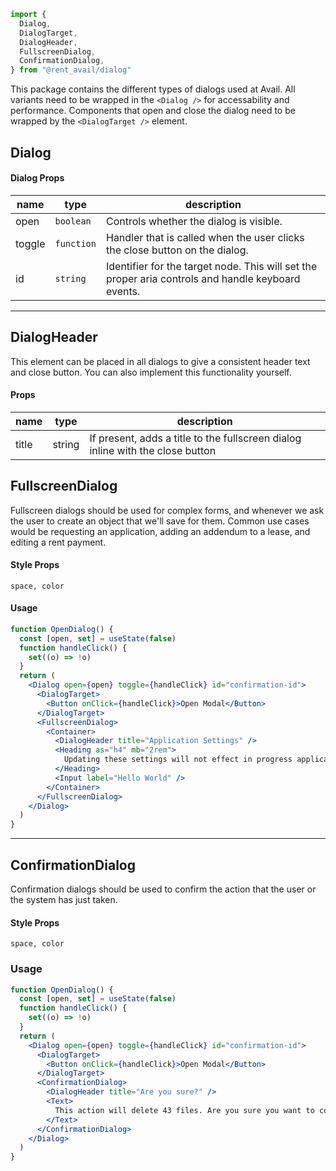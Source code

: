
```js
import {
  Dialog,
  DialogTarget,
  DialogHeader,
  FullscreenDialog,
  ConfirmationDialog,
} from "@rent_avail/dialog"
```

This package contains the different types of dialogs used at Avail. All variants need to be wrapped in the `<Dialog />` for accessability and performance. Components that open and close the dialog need to be wrapped by the `<DialogTarget />` element.

## Dialog

#### Dialog Props

| name   | type       | description                                                                                        |
| ------ | ---------- | -------------------------------------------------------------------------------------------------- |
| open   | `boolean`  | Controls whether the dialog is visible.                                                            |
| toggle | `function` | Handler that is called when the user clicks the close button on the dialog.                        |
| id     | `string`   | Identifier for the target node. This will set the proper aria controls and handle keyboard events. |

---

## DialogHeader

This element can be placed in all dialogs to give a consistent header text and close button. You can also implement this functionality yourself.

#### Props

| name  | type   | description                                                                    |
| ----- | ------ | ------------------------------------------------------------------------------ |
| title | string | If present, adds a title to the fullscreen dialog inline with the close button |

## FullscreenDialog

Fullscreen dialogs should be used for complex forms, and whenever we ask the user to create an object that we'll save for them. Common use cases would be requesting an application, adding an addendum to a lease, and editing a rent payment.

#### Style Props

`space, color`

#### Usage

```jsx live
function OpenDialog() {
  const [open, set] = useState(false)
  function handleClick() {
    set((o) => !o)
  }
  return (
    <Dialog open={open} toggle={handleClick} id="confirmation-id">
      <DialogTarget>
        <Button onClick={handleClick}>Open Modal</Button>
      </DialogTarget>
      <FullscreenDialog>
        <Container>
          <DialogHeader title="Application Settings" />
          <Heading as="h4" mb="2rem">
            Updating these settings will not effect in progress applications.
          </Heading>
          <Input label="Hello World" />
        </Container>
      </FullscreenDialog>
    </Dialog>
  )
}
```

---

## ConfirmationDialog

Confirmation dialogs should be used to confirm the action that the user or the system has just taken.

#### Style Props

`space, color`

### Usage

```jsx live
function OpenDialog() {
  const [open, set] = useState(false)
  function handleClick() {
    set((o) => !o)
  }
  return (
    <Dialog open={open} toggle={handleClick} id="confirmation-id">
      <DialogTarget>
        <Button onClick={handleClick}>Open Modal</Button>
      </DialogTarget>
      <ConfirmationDialog>
        <DialogHeader title="Are you sure?" />
        <Text>
          This action will delete 43 files. Are you sure you want to continue?
        </Text>
      </ConfirmationDialog>
    </Dialog>
  )
}
```